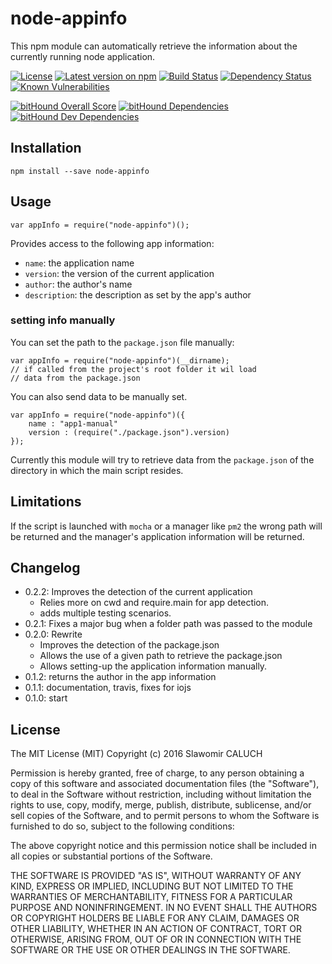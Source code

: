 # node-appinfo

This npm module can automatically retrieve the information about the currently running node application.

[![License][npm-license-image]][npmjs-url]
[![Latest version on npm][npm-version-image]][npmjs-url]
[![Build Status][travis-image]][travis-url]
[![Dependency Status][dependency-image]][dependency-url]
[![Known Vulnerabilities][snyk-image]][snyk-url]

[![bitHound Overall Score][bithound-score-img]][bithound-url]
[![bitHound Dependencies][bithound-dependencies-img]][bithound-dependencies-url]
[![bitHound Dev Dependencies][bithound-devDependencies-img]][bithound-dependencies-url]

## Installation

    npm install --save node-appinfo

## Usage

    var appInfo = require("node-appinfo")();

Provides access to the following app information:

 - `name`: the application name
 - `version`: the version of the current application
 - `author`: the author's name
 - `description`: the description as set by the app's author

### setting info manually
You can set the path to the `package.json` file manually:

    var appInfo = require("node-appinfo")(__dirname);
    // if called from the project's root folder it wil load
    // data from the package.json

You can also send data to be manually set.

    var appInfo = require("node-appinfo")({
        name : "app1-manual"
        version : (require("./package.json").version)
    });

Currently this module will try to retrieve data from the `package.json` of the directory in which the main script resides.

## Limitations

If the script is launched with `mocha` or a manager like `pm2` the wrong path will be returned and the manager's application information will be returned.

## Changelog

* 0.2.2: Improves the detection of the current application
  - Relies more on cwd and require.main for app detection.
  - adds multiple testing scenarios.
* 0.2.1: Fixes a major bug when a folder path was passed to the module
* 0.2.0: Rewrite
  - Improves the detection of the package.json
  - Allows the use of a given path to retrieve the package.json
  - Allows setting-up the application information manually.
* 0.1.2: returns the author in the app information
* 0.1.1: documentation, travis, fixes for iojs
* 0.1.0: start

## License
The MIT License (MIT)
Copyright (c) 2016 Slawomir CALUCH

Permission is hereby granted, free of charge, to any person obtaining a copy of this software and associated documentation files (the "Software"), to deal in the Software without restriction, including without limitation the rights to use, copy, modify, merge, publish, distribute, sublicense, and/or sell copies of the Software, and to permit persons to whom the Software is furnished to do so, subject to the following conditions:

The above copyright notice and this permission notice shall be included in all copies or substantial portions of the Software.

THE SOFTWARE IS PROVIDED "AS IS", WITHOUT WARRANTY OF ANY KIND, EXPRESS OR IMPLIED, INCLUDING BUT NOT LIMITED TO THE WARRANTIES OF MERCHANTABILITY, FITNESS FOR A PARTICULAR PURPOSE AND NONINFRINGEMENT. IN NO EVENT SHALL THE AUTHORS OR COPYRIGHT HOLDERS BE LIABLE FOR ANY CLAIM, DAMAGES OR OTHER LIABILITY, WHETHER IN AN ACTION OF CONTRACT, TORT OR OTHERWISE, ARISING FROM, OUT OF OR IN CONNECTION WITH THE SOFTWARE OR THE USE OR OTHER DEALINGS IN THE SOFTWARE.


[travis-image]: https://travis-ci.org/slawo/node-appinfo.svg?branch=master
[travis-url]: https://travis-ci.org/slawo/node-appinfo

[dependency-image]: https://img.shields.io/gemnasium/slawo/node-appinfo.svg
[dependency-url]: https://gemnasium.com/slawo/node-appinfo

[snyk-image]: https://snyk.io/test/github/slawo/node-appinfo/master/badge.svg
[snyk-url]: https://snyk.io/test/github/slawo/node-appinfo

[nodei-image]: https://nodei.co/npm/node-appinfo.png
[npmjs-url]: https://www.npmjs.com/package/node-appinfo

[npm-license-image]: https://img.shields.io/npm/l/node-appinfo.svg
[npm-version-image]: https://img.shields.io/npm/v/node-appinfo.svg

[bithound-score-img]: https://www.bithound.io/github/slawo/node-appinfo/badges/score.svg
[bithound-url]: https://www.bithound.io/github/slawo/node-appinfo

[bithound-dependencies-img]: https://www.bithound.io/github/slawo/node-appinfo/badges/dependencies.svg
[bithound-dependencies-url]: https://www.bithound.io/github/slawo/node-appinfo/master/dependencies/npm

[bithound-devDependencies-img]: https://www.bithound.io/github/slawo/node-appinfo/badges/devDependencies.svg
